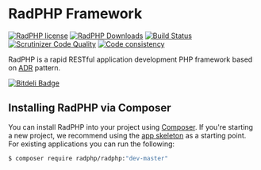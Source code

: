 # RadPHP Framework
[![RadPHP license](https://img.shields.io/github/license/radphp/radphp.svg)](https://github.com/radphp/radphp) [![RadPHP Downloads](https://img.shields.io/packagist/dt/radphp/radphp.svg)](https://github.com/radphp/radphp) [![Build Status](https://travis-ci.org/radphp/radphp.svg)](https://travis-ci.org/radphp/radphp) [![Scrutinizer Code Quality](https://scrutinizer-ci.com/g/radphp/radphp/badges/quality-score.png?b=master)](https://scrutinizer-ci.com/g/radphp/radphp/?branch=master) [![Code consistency](http://squizlabs.github.io/PHP_CodeSniffer/analysis/radphp/radphp/grade.svg)](http://squizlabs.github.io/PHP_CodeSniffer/analysis/radphp/radphp)

RadPHP is a rapid RESTful application development PHP framework based on [ADR](http://pmjones.io/adr/) pattern.


[![Bitdeli Badge](https://d2weczhvl823v0.cloudfront.net/radphp/radphp/trend.png)](https://bitdeli.com/free "Bitdeli Badge")

## Installing RadPHP via Composer

You can install RadPHP into your project using
[Composer](http://getcomposer.org).  If you're starting a new project, we
recommend using the [app skeleton](https://github.com/radphp/radphp-app) as
a starting point. For existing applications you can run the following:

``` bash
$ composer require radphp/radphp:"dev-master"
```
